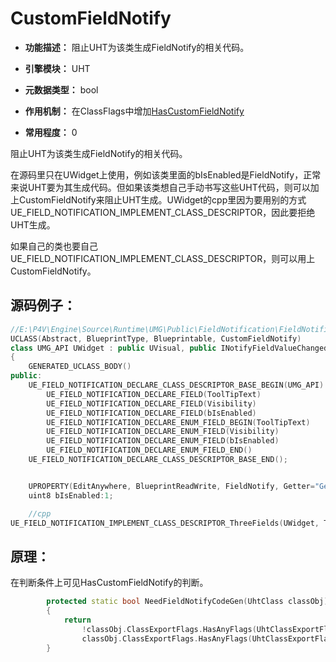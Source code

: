 # CustomFieldNotify

- **功能描述：** 阻止UHT为该类生成FieldNotify的相关代码。

- **引擎模块：** UHT
- **元数据类型：** bool
- **作用机制：** 在ClassFlags中增加[HasCustomFieldNotify](#Flags_EClassFlags_HasCustomFieldNotify)
- **常用程度：** 0

阻止UHT为该类生成FieldNotify的相关代码。

在源码里只在UWidget上使用，例如该类里面的bIsEnabled是FieldNotify，正常来说UHT要为其生成代码。但如果该类想自己手动书写这些UHT代码，则可以加上CustomFieldNotify来阻止UHT生成。UWidget的cpp里因为要用别的方式UE_FIELD_NOTIFICATION_IMPLEMENT_CLASS_DESCRIPTOR，因此要拒绝UHT生成。

如果自己的类也要自己UE_FIELD_NOTIFICATION_IMPLEMENT_CLASS_DESCRIPTOR，则可以用上CustomFieldNotify。

## 源码例子：

```cpp
//E:\P4V\Engine\Source\Runtime\UMG\Public\FieldNotification\FieldNotificationDeclaration.h
UCLASS(Abstract, BlueprintType, Blueprintable, CustomFieldNotify)
class UMG_API UWidget : public UVisual, public INotifyFieldValueChanged
{
	GENERATED_UCLASS_BODY()
public:
	UE_FIELD_NOTIFICATION_DECLARE_CLASS_DESCRIPTOR_BASE_BEGIN(UMG_API)
		UE_FIELD_NOTIFICATION_DECLARE_FIELD(ToolTipText)
		UE_FIELD_NOTIFICATION_DECLARE_FIELD(Visibility)
		UE_FIELD_NOTIFICATION_DECLARE_FIELD(bIsEnabled)
		UE_FIELD_NOTIFICATION_DECLARE_ENUM_FIELD_BEGIN(ToolTipText)
		UE_FIELD_NOTIFICATION_DECLARE_ENUM_FIELD(Visibility)
		UE_FIELD_NOTIFICATION_DECLARE_ENUM_FIELD(bIsEnabled)
		UE_FIELD_NOTIFICATION_DECLARE_ENUM_FIELD_END()
	UE_FIELD_NOTIFICATION_DECLARE_CLASS_DESCRIPTOR_BASE_END();


	UPROPERTY(EditAnywhere, BlueprintReadWrite, FieldNotify, Getter="GetIsEnabled", Setter="SetIsEnabled", BlueprintGetter="GetIsEnabled", BlueprintSetter="SetIsEnabled", Category="Behavior")
	uint8 bIsEnabled:1;

	//cpp
UE_FIELD_NOTIFICATION_IMPLEMENT_CLASS_DESCRIPTOR_ThreeFields(UWidget, ToolTipText, Visibility, bIsEnabled);

```

## 原理：

在判断条件上可见HasCustomFieldNotify的判断。

```cpp
		protected static bool NeedFieldNotifyCodeGen(UhtClass classObj)
		{
			return
				!classObj.ClassExportFlags.HasAnyFlags(UhtClassExportFlags.HasCustomFieldNotify) &&
				classObj.ClassExportFlags.HasAnyFlags(UhtClassExportFlags.HasFieldNotify);
		}

```